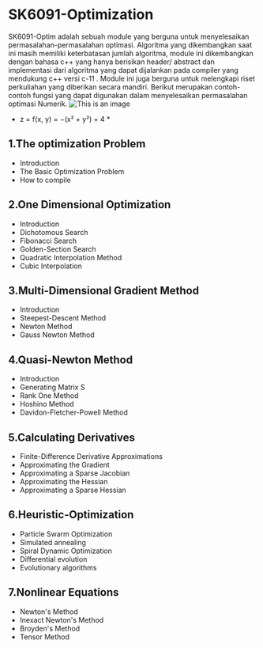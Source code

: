 # SK6091-Optimization
  SK6091-Optim adalah sebuah module yang berguna untuk menyelesaikan permasalahan-permasalahan optimasi. Algoritma yang dikembangkan saat ini masih memiliki keterbatasan jumlah algoritma, module ini dikembangkan dengan bahasa c++ yang hanya berisikan header/ abstract dan implementasi dari algoritma yang dapat dijalankan pada compiler yang mendukung c++ versi c-11 . Module ini juga berguna untuk melengkapi riset perkuliahan yang diberikan secara mandiri. Berikut merupakan contoh-contoh fungsi yang dapat digunakan dalam menyelesaikan permasalahan optimasi Numerik. 
  ![This is an image](https://upload.wikimedia.org/wikipedia/commons/7/72/Max_paraboloid.svg)
* z = f(x, y) = −(x² + y²) + 4 *

## 1.The optimization Problem
  - Introduction
  - The Basic Optimization Problem 
  - How to compile 
## 2.One Dimensional Optimization
  - Introduction
  - Dichotomous Search
  - Fibonacci Search
  - Golden-Section Search
  - Quadratic Interpolation Method
  - Cubic Interpolation 
## 3.Multi-Dimensional Gradient Method
  - Introduction
  - Steepest-Descent Method
  - Newton Method
  - Gauss Newton Method
## 4.Quasi-Newton Method 
  - Introduction 
  - Generating Matrix S
  - Rank One Method 
  - Hoshino Method
  - Davidon-Fletcher-Powell Method
## 5.Calculating Derivatives
  - Finite-Difference Derivative Approximations
  - Approximating the Gradient
  - Approximating a Sparse Jacobian
  - Approximating the Hessian
  - Approximating a Sparse Hessian
## 6.Heuristic-Optimization
  - Particle Swarm Optimization
  - Simulated annealing
  - Spiral Dynamic Optimization
  - Differential evolution
  - Evolutionary algorithms
## 7.Nonlinear Equations
  - Newton's Method
  - Inexact Newton's Method
  - Broyden's Method
  - Tensor Method 
